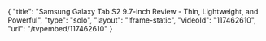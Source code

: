 {
    "title": "Samsung Galaxy Tab S2 9.7-inch Review - Thin, Lightweight, and Powerful",
    "type": "solo",
    "layout": "iframe-static",
    "videoId": "117462610",
    "url": "\/tvpembed\/117462610"
}